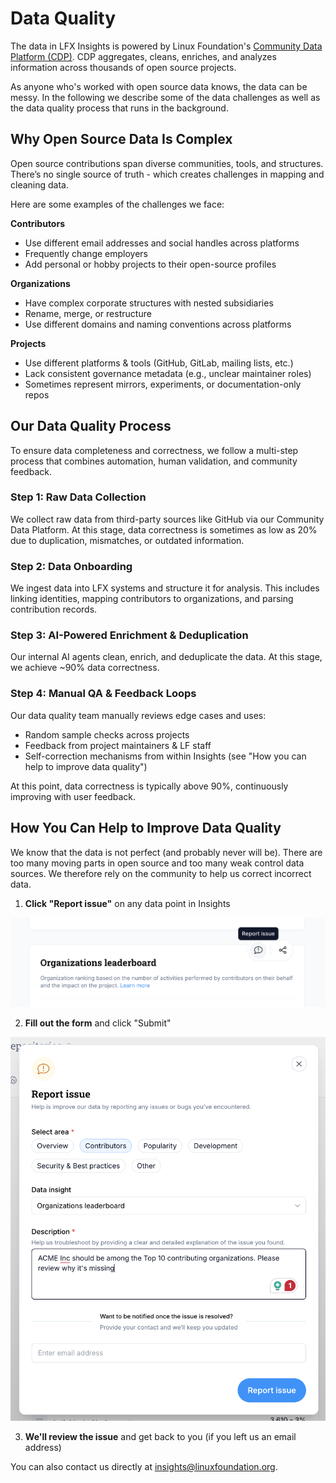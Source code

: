 # Data Quality

The data in LFX Insights is powered by Linux Foundation's [Community Data Platform (CDP)](https://github.com/CrowdDotDev/crowd.dev). CDP aggregates, cleans, enriches, and analyzes information across thousands of open source projects.

As anyone who's worked with open source data knows, the data can be messy. In the following we describe some of the data challenges as well as the data quality process that runs in the background.

## Why Open Source Data Is Complex

Open source contributions span diverse communities, tools, and structures. There’s no single source of truth - which creates challenges in mapping and cleaning data.

Here are some examples of the challenges we face:

**Contributors**

- Use different email addresses and social handles across platforms
- Frequently change employers
- Add personal or hobby projects to their open-source profiles

**Organizations**

- Have complex corporate structures with nested subsidiaries
- Rename, merge, or restructure
- Use different domains and naming conventions across platforms

**Projects**

- Use different platforms & tools (GitHub, GitLab, mailing lists, etc.)
- Lack consistent governance metadata (e.g., unclear maintainer roles)
- Sometimes represent mirrors, experiments, or documentation-only repos

## Our Data Quality Process

To ensure data completeness and correctness, we follow a multi-step process that combines automation, human validation, and community feedback.

### Step 1: Raw Data Collection

We collect raw data from third-party sources like GitHub via our Community Data Platform. At this stage, data correctness is sometimes as low as 20% due to duplication, mismatches, or outdated information.

### Step 2: Data Onboarding

We ingest data into LFX systems and structure it for analysis. This includes linking identities, mapping contributors to organizations, and parsing contribution records.

### Step 3: AI-Powered Enrichment & Deduplication

Our internal AI agents clean, enrich, and deduplicate the data. At this stage, we achieve ~90% data correctness.

### Step 4: Manual QA & Feedback Loops

Our data quality team manually reviews edge cases and uses:

- Random sample checks across projects
- Feedback from project maintainers & LF staff
- Self-correction mechanisms from within Insights (see "How you can help to improve data quality")

At this point, data correctness is typically above 90%, continuously improving with user feedback.

## How You Can Help to Improve Data Quality

We know that the data is not perfect (and probably never will be). There are too many moving parts in open source and too many weak control data sources. We therefore rely on the community to help us correct incorrect data.

1. **Click "Report issue"** on any data point in Insights

![Report Data Issue](../../images/report-data-issue.png)

2. **Fill out the form** and click "Submit"

![Report Data Issue Form](../../images/report-data-issue-form.png)

3. **We'll review the issue** and get back to you (if you left us an email address)

You can also contact us directly at [insights@linuxfoundation.org](mailto:insights@linuxfoundation.org).
